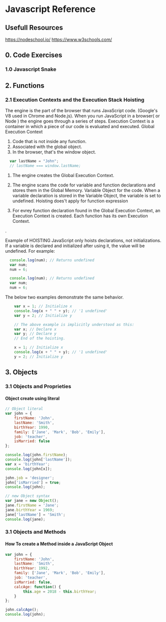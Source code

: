 # Javascript Reference
## Usefull Resources
https://nodeschool.io/
https://www.w3schools.com/
## 0. Code Exercises
### 1.0 Javascript Snake
## 2. Functions
### 2.1 Execution Contexts and the Execution Stack Hoisting
The engine is the part of the browser that runs JavaScript code. (Google's V8 used in Chrome and Node.js).
When you run JavaScript in a browser( or Node ) the engine goes through a series of steps. 
Execution Context is a container in which a piece of our code is evaluated and executed.
Global Execution Context
1. Code that is not inside any function.
2. Associated with the global object.
3. In the browser, that's the window object.

```javascript
  var lastName = "John";
  // lastName === window.lastName;
```

1) The engine creates the Global Execution Context.
2) The engine scans the code for variable and function declarations and stores them in the Global Memory. Variable Object
for the code.
When a variable declaration is stored in the Variable Object, the variable is set to undefined.
Hoisting does't apply for function expression

3) For evrey function declaration found in the Global Execution Context, an Execution Context is created. Each function has its own Execution Context.

.

Example of HOISTING
JavaScript only hoists declarations, not initializations. If a variable is declared and initialized after using it, the value will be undefined. For example:
```javascript
  console.log(num); // Returns undefined 
  var num;
  num = 6;
```
```javascript
  console.log(num); // Returns undefined 
  var num;
  num = 6;
```
The below two examples demonstrate the same behavior.
```javascript
    var x = 1; // Initialize x
    console.log(x + " " + y); // '1 undefined'
    var y = 2; // Initialize y

    // The above example is implicitly understood as this: 
    var x; // Declare x
    var y; // Declare y
    // End of the hoisting.

    x = 1; // Initialize x
    console.log(x + " " + y); // '1 undefined'
    y = 2; // Initialize y
```
## 3. Objects

### 3.1 Objects and Proprieties
#### Object create using literal
```javascript
// Object literal
var john = {
    firstName: 'John',
    lastName: 'Smith',
    birthYear: 1990,
    family: ['Jane', 'Mark', 'Bob', 'Emily'],
    job: 'teacher',
    isMarried: false
};

console.log(john.firstName);
console.log(john['lastName']);
var x = 'birthYear';
console.log(john[x]);

john.job = 'designer';
john['isMarried'] = true;
console.log(john);
```

```javascript
// new Object syntax
var jane = new Object();
jane.firstName = 'Jane';
jane.birthYear = 1969;
jane['lastName'] = 'Smith';
console.log(jane);
```

### 3.1 Objects and Methods
#### How To create a Method inside a JavaScript Object
```javascript
var john = {
    firstName: 'John',
    lastName: 'Smith',
    birthYear: 1992,
    family: ['Jane', 'Mark', 'Bob', 'Emily'],
    job: 'teacher',
    isMarried: false,
    calcAge: function() {
        this.age = 2018 - this.birthYear;
    }
};

john.calcAge();
console.log(john);
```
